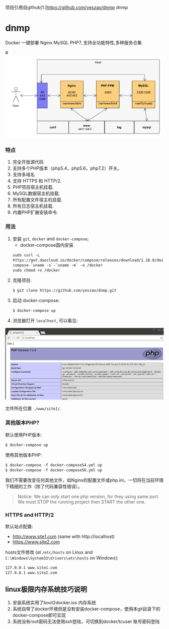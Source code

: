 项目引用自github[1:]https://github.com/yeszao/dnmp dnmp 
# dnmp
Docker 一键部署 Nginx MySQL PHP7, 支持全功能特性,多种服务合集

#![Demo Image](./dnmp.png)

### 特点
1. 完全开放源代码
2. 支持多个PHP版本（php5.4，php5.6，php7.2）开关。
3. 支持多域名
4. 支持 HTTPS 和 HTTP/2.
5. PHP项目宿主机挂载.
6. MySQL数据宿主机挂载.
7. 所有配置文件宿主机挂载.
8. 所有日志宿主机挂载.
9. 内置PHP扩展安装命令.


### 用法
1. 安装 `git`, `docker` and `docker-compose`;
    - docker-compose国内安装
    ```
    sudo curl -L https://get.daocloud.io/docker/compose/releases/download/1.18.0/docker-compose-`uname -s`-`uname -m` -o /docker
    sudo chmod +x /docker
    ```
2. 克隆项目:
    ```
    $ git clone https://github.com/yeszao/dnmp.git
    ```
4. 启动 docker-compose:
    ```
    $ docker-compose up
    ```
5. 浏览器打开 `localhost`, 可以看见:

![Demo Image](snapshot.png)

文件所在位置 `./www/site1/`.

### 其他版本PHP?
默认使用PHP版本:
```
$ docker-compose up
```
使用其他版本PHP:
```
$ docker-compose -f docker-compose54.yml up
$ docker-compose -f docker-compose56.yml up
```
我们不需要改变任何其他文件，如Nginx的配置文件或php.ini，一切将在当前环境下精细的工作（除了代码兼容性错误）。

> Notice: We can only start one php version, for they using same port. We must STOP the running project then START the other one.

### HTTPS and HTTP/2
默认站点配置:
* http://www.site1.com (same with http://localhost)
* https://www.site2.com

 hosts文件修改 (at `/etc/hosts` on Linux and `C:\Windows\System32\drivers\etc\hosts` on Windows):
```
127.0.0.1 www.site1.com
127.0.0.1 www.site2.com
```





## linux极限内存系统技巧说明
1.  安装系统实用了boot2docker.ios 内存系统
2.  系统自带了docker环境但是没有安装docker-compose，使用本git目录下的docker-compose即可实现
3.  系统没有root密码无法使用ssh登陆，可切换到docker/tcuser 账号密码登陆